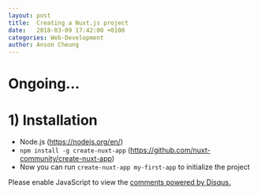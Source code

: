 ```yaml
---
layout: post
title:  Creating a Nuxt.js project
date:   2018-03-09 17:42:00 +0100
categories: Web-Development
author: Anson Cheung
---
```


# Ongoing...

# 1) Installation
- Node.js (https://nodejs.org/en/)
- `npm install -g create-nuxt-app` (https://github.com/nuxt-community/create-nuxt-app)
- Now you can run `create-nuxt-app my-first-app` to initialize the project



<div id="disqus_thread"></div>
<script>

/**
*  RECOMMENDED CONFIGURATION VARIABLES: EDIT AND UNCOMMENT THE SECTION BELOW TO INSERT DYNAMIC VALUES FROM YOUR PLATFORM OR CMS.
*  LEARN WHY DEFINING THESE VARIABLES IS IMPORTANT: https://disqus.com/admin/universalcode/#configuration-variables*/
/*
var disqus_config = function () {
this.page.url = window.location.href;  // Replace PAGE_URL with your page's canonical URL variable
this.page.identifier = 'setting-up-laravel-5.5-with-docker-step-by-step'; // Replace PAGE_IDENTIFIER with your page's unique identifier variable
};
*/
(function() { // DON'T EDIT BELOW THIS LINE
var d = document, s = d.createElement('script');
s.src = 'https://ansonc.disqus.com/embed.js';
s.setAttribute('data-timestamp', +new Date());
(d.head || d.body).appendChild(s);
})();
</script>
<noscript>Please enable JavaScript to view the <a href="https://disqus.com/?ref_noscript">comments powered by Disqus.</a></noscript>